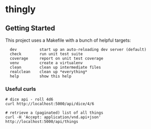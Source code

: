 # thingly

## Getting Started
This project uses a Makefile with a bunch of helpful targets:

```
  dev          start up an auto-reloading dev server (default)
  check        run unit test suite
  coverage     report on unit test coverage
  venv         create a virtualenv
  clean        clean up intermediate files
  realclean    clean up *everything*
  help         show this help
```

### Useful curls

```shell
# dice api - roll 4d6
curl http://localhost:5000/api/dice/4/6

# retrieve a (paginated) list of all things
curl -H 'Accept: application/vnd.api+json' http://localhost:5000/api/things
```
